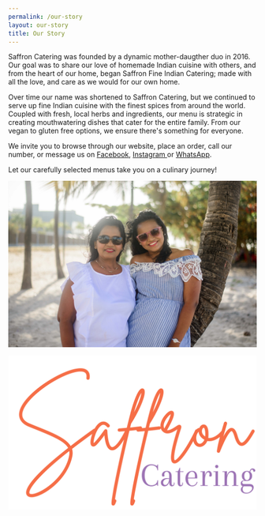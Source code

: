 ```yaml
---
permalink: /our-story
layout: our-story
title: Our Story
---
```

Saffron Catering was founded by a dynamic mother-daugther duo in 2016. Our goal was to share our love of homemade Indian cuisine with others, and from the heart of our home, began Saffron Fine Indian Catering; made with all the love, and care as we would for our own home.

Over time our name was shortened to Saffron Catering, but we continued to serve up fine Indian cuisine with the finest spices from around the world. Coupled with fresh, local herbs and ingredients, our menu is strategic in creating mouthwatering dishes that cater for the entire family. From our vegan to gluten free options, we ensure there's something for everyone.

We invite you to browse through our website, place an order, call our number, or message us on [Facebook](https://www.facebook.com/saffroncateringgy), [Instagram ](https://www.instagram.com/saffroncateringgy/)or [WhatsApp](https://wa.me/message/DNU575YSQMGRO1).

Let our carefully selected menus take you on a culinary journey!

![](/images/upload/dsc_8091.jpg)

![](/images/upload/saffron-signature-cropped.png)
